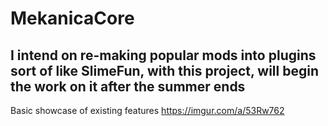 # MekanicaCore

## I intend on re-making popular mods into plugins sort of like SlimeFun, with this project, will begin the work on it after the summer ends

Basic showcase of existing features https://imgur.com/a/53Rw762
